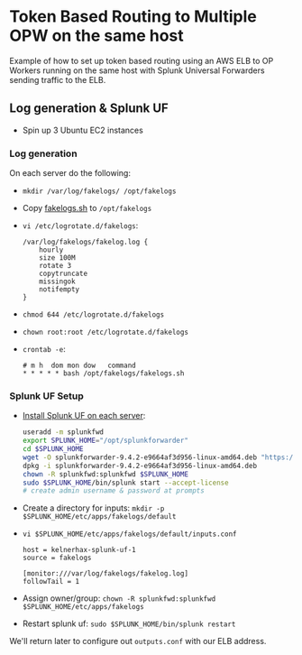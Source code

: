 # Token Based Routing to Multiple OPW on the same host

Example of how to set up token based routing using an AWS ELB to OP Workers running on the same  host with Splunk Universal Forwarders sending traffic to the ELB.

## Log generation & Splunk UF

- Spin up 3 Ubuntu EC2 instances

### Log generation

On each server do the following:

- `mkdir /var/log/fakelogs/ /opt/fakelogs`
- Copy [fakelogs.sh](./fakelogs.sh) to `/opt/fakelogs`
- `vi /etc/logrotate.d/fakelogs`:

    ```
    /var/log/fakelogs/fakelog.log {
        hourly
        size 100M
        rotate 3
        copytruncate
        missingok
        notifempty
    }
    ```

- `chmod 644 /etc/logrotate.d/fakelogs`
- `chown root:root /etc/logrotate.d/fakelogs`
- `crontab -e`:

    ```
    # m h  dom mon dow   command
    * * * * * bash /opt/fakelogs/fakelogs.sh
    ```

### Splunk UF Setup

- [Install Splunk UF on each server](https://help.splunk.com/en/splunk-enterprise/forward-and-process-data/universal-forwarder-manual/9.4/install-the-universal-forwarder/install-a-nix-universal-forwarder#bfa92018_7238_476c_8351_2dd1ee65ef8c__Install_the_universal_forwarder_on_Linux):

    ```bash
    useradd -m splunkfwd
    export SPLUNK_HOME="/opt/splunkforwarder"
    cd $SPLUNK_HOME
    wget -O splunkforwarder-9.4.2-e9664af3d956-linux-amd64.deb "https://download.splunk.com/products/universalforwarder/releases/9.4.2/linux/splunkforwarder-9.4.2-e9664af3d956-linux-amd64.deb"
    dpkg -i splunkforwarder-9.4.2-e9664af3d956-linux-amd64.deb
    chown -R splunkfwd:splunkfwd $SPLUNK_HOME
    sudo $SPLUNK_HOME/bin/splunk start --accept-license
    # create admin username & password at prompts
    ```

- Create a directory for inputs: `mkdir -p $SPLUNK_HOME/etc/apps/fakelogs/default`
- `vi $SPLUNK_HOME/etc/apps/fakelogs/default/inputs.conf`

    ```
    host = kelnerhax-splunk-uf-1
    source = fakelogs

    [monitor:///var/log/fakelogs/fakelog.log]
    followTail = 1
    ```

- Assign owner/group: `chown -R splunkfwd:splunkfwd $SPLUNK_HOME/etc/apps/fakelogs`
- Restart splunk uf: `sudo $SPLUNK_HOME/bin/splunk restart`

We'll return later to configure out `outputs.conf` with our ELB address.
